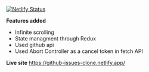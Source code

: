 [![Netlify Status](https://api.netlify.com/api/v1/badges/4f225d3d-68c0-4524-ab29-6b0cddc89617/deploy-status)](https://app.netlify.com/sites/hardcore-ptolemy-39ffb6/deploys)

**Features added**

 - Infinite scrolling
 - State managment through Redux
 - Used github api
 - Used Abort Controller as a cancel token in fetch API
 
**Live site**
https://github-issues-clone.netlify.app/
